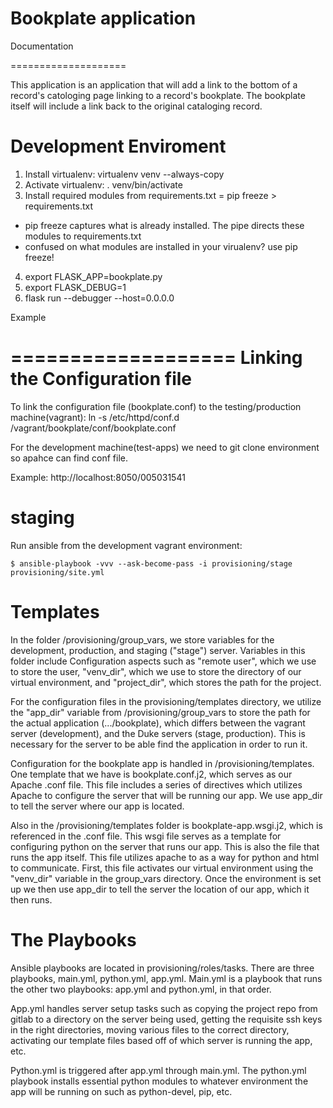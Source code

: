 Bookplate application
=====================

Documentation

====================

This application is an application that will add a link to the bottom of a record's catologing page linking to a record's bookplate. The bookplate
itself will include a link back to the original cataloging record.

Development Enviroment
====================

1. Install virtualenv: virtualenv venv --always-copy
2. Activate virtualenv: . venv/bin/activate
3. Install required modules from requirements.txt = pip freeze > requirements.txt
 - pip freeze captures what is already installed. The pipe directs these modules to requirements.txt
 - confused on what modules are installed in your virualenv? use pip freeze!
4. export FLASK_APP=bookplate.py
5. export FLASK_DEBUG=1
6. flask run --debugger --host=0.0.0.0

Example

===================
Linking the Configuration file
===================

To link the configuration file (bookplate.conf) to the testing/production machine(vagrant): ln -s /etc/httpd/conf.d /vagrant/bookplate/conf/bookplate.conf

For the development machine(test-apps) we need to git clone environment so apahce can find conf file.

Example: http://localhost:8050/005031541

# staging

Run ansible from the development vagrant environment:

`$ ansible-playbook -vvv --ask-become-pass -i provisioning/stage provisioning/site.yml
`
# Templates

In the folder /provisioning/group_vars, we store variables for the development, production, and staging ("stage") server.
Variables in this folder include Configuration aspects such as "remote user", which we use to store the user,
"venv_dir", which we use to store the directory of our virtual environment, and "project_dir", which stores the path for the project.

For the configuration files in the provisioning/templates directory,
we utilize the "app_dir" variable from /provisioning/group_vars to store the path for the actual application (.../bookplate), which
differs between the vagrant server (development), and the Duke servers (stage, production). This is necessary for the server
to be able find the application in order to run it.


Configuration for the bookplate app is handled in /provisioning/templates.  One template that we have is bookplate.conf.j2, which
serves as our Apache .conf file. This file includes a series of directives which utilizes Apache to configure the server that
will be running our app. We use app_dir to tell the server where our app is located.

Also in the /provisioning/templates folder is bookplate-app.wsgi.j2, which is referenced in the .conf file. This wsgi file serves as a template for
configuring python on the server that runs our app. This is also the file that runs the app itself. This file utilizes apache to as a way for python and html
to communicate. First, this file activates our virtual environment using the "venv_dir" variable in the group_vars directory. Once the environment is set up
we then use app_dir to tell the server the location of our app, which it then runs.

# The Playbooks

Ansible playbooks are located in provisioning/roles/tasks. There are three playbooks, main.yml, python.yml, app.yml. Main.yml is a playbook that runs the other two
playbooks: app.yml and python.yml, in that order.

App.yml handles server setup tasks such as copying the project repo  from gitlab to a directory on the server being used,
getting the requisite ssh keys in the right directories, moving various files to the correct directory, activating our template files
based off of which server is running the app, etc.

Python.yml is triggered after app.yml through main.yml. The python.yml playbook installs essential python modules to whatever environment
the app will be running on such as python-devel, pip, etc.
